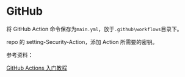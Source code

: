 # GitHub

将 GitHub Action 命令保存为`main.yml`，放于`.github\workflows`目录下。

repo 的 setting-Security-Action，添加 Action 所需要的密钥。

参考资料：

[GitHub Actions 入门教程](http://www.ruanyifeng.com/blog/2019/09/getting-started-with-github-actions.html)
